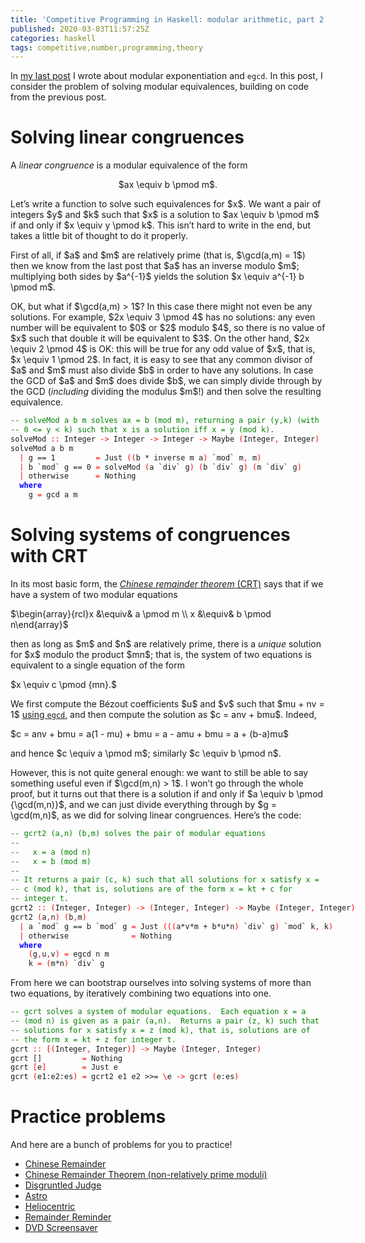 ```yaml
---
title: 'Competitive Programming in Haskell: modular arithmetic, part 2'
published: 2020-03-03T11:57:25Z
categories: haskell
tags: competitive,number,programming,theory
---
```


<p>In <a href="https://byorgey.wordpress.com/2020/02/15/competitive-programming-in-haskell-modular-arithmetic-part-1/">my last post</a> I wrote about modular exponentiation and <code>egcd</code>. In this post, I consider the problem of solving modular equivalences, building on code from the previous post.</p>
<h1 id="solving-linear-congruences">Solving linear congruences</h1>
<p>A <em>linear congruence</em> is a modular equivalence of the form</p>
<div style="text-align:center;">
<p>$ax \equiv b \pmod m$.</p>
</div>
<p>Let’s write a function to solve such equivalences for $x$. We want a pair of integers $y$ and $k$ such that $x$ is a solution to $ax \equiv b \pmod m$ if and only if $x \equiv y \pmod k$. This isn’t hard to write in the end, but takes a little bit of thought to do it properly.</p>
<p>First of all, if $a$ and $m$ are relatively prime (that is, $\gcd(a,m) = 1$) then we know from the last post that $a$ has an inverse modulo $m$; multiplying both sides by $a^{-1}$ yields the solution $x \equiv a^{-1} b \pmod m$.</p>
<p>OK, but what if $\gcd(a,m) &gt; 1$? In this case there might not even be any solutions. For example, $2x \equiv 3 \pmod 4$ has no solutions: any even number will be equivalent to $0$ or $2$ modulo $4$, so there is no value of $x$ such that double it will be equivalent to $3$. On the other hand, $2x \equiv 2 \pmod 4$ is OK: this will be true for any odd value of $x$, that is, $x \equiv 1 \pmod 2$. In fact, it is easy to see that any common divisor of $a$ and $m$ must also divide $b$ in order to have any solutions. In case the GCD of $a$ and $m$ does divide $b$, we can simply divide through by the GCD (<em>including</em> dividing the modulus $m$!) and then solve the resulting equivalence.</p>
<pre class="sourceCode haskell"><code class="sourceCode haskell"><span style="color:green;">-- solveMod a b m solves ax = b (mod m), returning a pair (y,k) (with</span>
<span style="color:green;">-- 0 &lt;= y &lt; k) such that x is a solution iff x = y (mod k).</span>
<span>solveMod</span> <span style="color:red;">::</span> <span>Integer</span> <span style="color:red;">-&gt;</span> <span>Integer</span> <span style="color:red;">-&gt;</span> <span>Integer</span> <span style="color:red;">-&gt;</span> <span>Maybe</span> <span style="color:red;">(</span><span>Integer</span><span style="color:red;">,</span> <span>Integer</span><span style="color:red;">)</span>
<span>solveMod</span> <span>a</span> <span>b</span> <span>m</span>
  <span style="color:red;">|</span> <span>g</span> <span>==</span> <span class="hs-num">1</span>         <span style="color:red;">=</span> <span>Just</span> <span style="color:red;">(</span><span style="color:red;">(</span><span>b</span> <span>*</span> <span>inverse</span> <span>m</span> <span>a</span><span style="color:red;">)</span> <span>`mod`</span> <span>m</span><span style="color:red;">,</span> <span>m</span><span style="color:red;">)</span>
  <span style="color:red;">|</span> <span>b</span> <span>`mod`</span> <span>g</span> <span>==</span> <span class="hs-num">0</span> <span style="color:red;">=</span> <span>solveMod</span> <span style="color:red;">(</span><span>a</span> <span>`div`</span> <span>g</span><span style="color:red;">)</span> <span style="color:red;">(</span><span>b</span> <span>`div`</span> <span>g</span><span style="color:red;">)</span> <span style="color:red;">(</span><span>m</span> <span>`div`</span> <span>g</span><span style="color:red;">)</span>
  <span style="color:red;">|</span> <span>otherwise</span>      <span style="color:red;">=</span> <span>Nothing</span>
  <span style="color:blue;font-weight:bold;">where</span>
    <span>g</span> <span style="color:red;">=</span> <span>gcd</span> <span>a</span> <span>m</span></code></pre>
<h1 id="solving-systems-of-congruences-with-crt">Solving systems of congruences with CRT</h1>
<p>In its most basic form, the <a href="https://mathlesstraveled.com/2019/04/05/more-words-about-pww-25-the-chinese-remainder-theorem/"><em>Chinese remainder theorem</em> (CRT)</a> says that if we have a system of two modular equations</p>
<p>$\begin{array}{rcl}x &amp;\equiv&amp; a \pmod m \\ x &amp;\equiv&amp; b \pmod n\end{array}$</p>
<p>then as long as $m$ and $n$ are relatively prime, there is a <em>unique</em> solution for $x$ modulo the product $mn$; that is, the system of two equations is equivalent to a single equation of the form</p>
<p>$x \equiv c \pmod {mn}.$</p>
<p>We first compute the Bézout coefficients $u$ and $v$ such that $mu + nv = 1$ <a href="https://byorgey.wordpress.com/2020/02/15/competitive-programming-in-haskell-modular-arithmetic-part-1/">using <code>egcd</code></a>, and then compute the solution as $c = anv + bmu$. Indeed,</p>
<p>$c = anv + bmu = a(1 - mu) + bmu = a - amu + bmu = a + (b-a)mu$</p>
<p>and hence $c \equiv a \pmod m$; similarly $c \equiv b \pmod n$.</p>
<p>However, this is not quite general enough: we want to still be able to say something useful even if $\gcd(m,n) &gt; 1$. I won’t go through the whole proof, but it turns out that there is a solution if and only if $a \equiv b \pmod {\gcd(m,n)}$, and we can just divide everything through by $g = \gcd(m,n)$, as we did for solving linear congruences. Here’s the code:</p>
<pre class="sourceCode haskell"><code class="sourceCode haskell"><span style="color:green;">-- gcrt2 (a,n) (b,m) solves the pair of modular equations</span>
<span style="color:green;">--</span>
<span style="color:green;">--   x = a (mod n)</span>
<span style="color:green;">--   x = b (mod m)</span>
<span style="color:green;">--</span>
<span style="color:green;">-- It returns a pair (c, k) such that all solutions for x satisfy x =</span>
<span style="color:green;">-- c (mod k), that is, solutions are of the form x = kt + c for</span>
<span style="color:green;">-- integer t.</span>
<span>gcrt2</span> <span style="color:red;">::</span> <span style="color:red;">(</span><span>Integer</span><span style="color:red;">,</span> <span>Integer</span><span style="color:red;">)</span> <span style="color:red;">-&gt;</span> <span style="color:red;">(</span><span>Integer</span><span style="color:red;">,</span> <span>Integer</span><span style="color:red;">)</span> <span style="color:red;">-&gt;</span> <span>Maybe</span> <span style="color:red;">(</span><span>Integer</span><span style="color:red;">,</span> <span>Integer</span><span style="color:red;">)</span>
<span>gcrt2</span> <span style="color:red;">(</span><span>a</span><span style="color:red;">,</span><span>n</span><span style="color:red;">)</span> <span style="color:red;">(</span><span>b</span><span style="color:red;">,</span><span>m</span><span style="color:red;">)</span>
  <span style="color:red;">|</span> <span>a</span> <span>`mod`</span> <span>g</span> <span>==</span> <span>b</span> <span>`mod`</span> <span>g</span> <span style="color:red;">=</span> <span>Just</span> <span style="color:red;">(</span><span style="color:red;">(</span><span style="color:red;">(</span><span>a</span><span>*</span><span>v</span><span>*</span><span>m</span> <span>+</span> <span>b</span><span>*</span><span>u</span><span>*</span><span>n</span><span style="color:red;">)</span> <span>`div`</span> <span>g</span><span style="color:red;">)</span> <span>`mod`</span> <span>k</span><span style="color:red;">,</span> <span>k</span><span style="color:red;">)</span>
  <span style="color:red;">|</span> <span>otherwise</span>              <span style="color:red;">=</span> <span>Nothing</span>
  <span style="color:blue;font-weight:bold;">where</span>
    <span style="color:red;">(</span><span>g</span><span style="color:red;">,</span><span>u</span><span style="color:red;">,</span><span>v</span><span style="color:red;">)</span> <span style="color:red;">=</span> <span>egcd</span> <span>n</span> <span>m</span>
    <span>k</span> <span style="color:red;">=</span> <span style="color:red;">(</span><span>m</span><span>*</span><span>n</span><span style="color:red;">)</span> <span>`div`</span> <span>g</span></code></pre>
<p>From here we can bootstrap ourselves into solving systems of more than two equations, by iteratively combining two equations into one.</p>
<pre class="sourceCode haskell"><code class="sourceCode haskell"><span style="color:green;">-- gcrt solves a system of modular equations.  Each equation x = a</span>
<span style="color:green;">-- (mod n) is given as a pair (a,n).  Returns a pair (z, k) such that</span>
<span style="color:green;">-- solutions for x satisfy x = z (mod k), that is, solutions are of</span>
<span style="color:green;">-- the form x = kt + z for integer t.</span>
<span>gcrt</span> <span style="color:red;">::</span> <span style="color:red;">[</span><span style="color:red;">(</span><span>Integer</span><span style="color:red;">,</span> <span>Integer</span><span style="color:red;">)</span><span style="color:red;">]</span> <span style="color:red;">-&gt;</span> <span>Maybe</span> <span style="color:red;">(</span><span>Integer</span><span style="color:red;">,</span> <span>Integer</span><span style="color:red;">)</span>
<span>gcrt</span> <span>[]</span>         <span style="color:red;">=</span> <span>Nothing</span>
<span>gcrt</span> <span style="color:red;">[</span><span>e</span><span style="color:red;">]</span>        <span style="color:red;">=</span> <span>Just</span> <span>e</span>
<span>gcrt</span> <span style="color:red;">(</span><span>e1</span><span>:</span><span>e2</span><span>:</span><span>es</span><span style="color:red;">)</span> <span style="color:red;">=</span> <span>gcrt2</span> <span>e1</span> <span>e2</span> <span>&gt;&gt;=</span> <span style="color:red;">\</span><span>e</span> <span style="color:red;">-&gt;</span> <span>gcrt</span> <span style="color:red;">(</span><span>e</span><span>:</span><span>es</span><span style="color:red;">)</span></code></pre>
<h1 id="practice-problems">Practice problems</h1>
<p>And here are a bunch of problems for you to practice!</p>
<ul>
<li><a href="http://open.kattis.com/problems/chineseremainder">Chinese Remainder</a></li>
<li><a href="http://open.kattis.com/problems/generalchineseremainder">Chinese Remainder Theorem (non-relatively prime moduli)</a></li>
<li><a href="http://open.kattis.com/problems/disgruntledjudge">Disgruntled Judge</a></li>
<li><a href="http://open.kattis.com/problems/astro">Astro</a></li>
<li><a href="http://open.kattis.com/problems/heliocentric">Heliocentric</a></li>
<li><a href="http://open.kattis.com/problems/remainderreminder">Remainder Reminder</a></li>
<li><a href="http://open.kattis.com/problems/dvdscreensaver">DVD Screensaver</a></li>
</ul>

